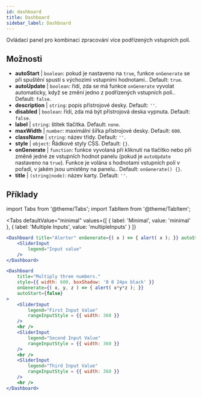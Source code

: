 ```yaml
--- 
id: dashboard 
title: Dashboard
sidebar_label: Dashboard 
---
```


Ovládací panel pro kombinaci zpracování více podřízených vstupních polí.

## Možnosti

* __autoStart__ | `boolean`: pokud je nastaveno na `true`, funkce `onGenerate` se při spuštění spustí s výchozími vstupními hodnotami.. Default: `true`.
* __autoUpdate__ | `boolean`: řídí, zda se má funkce `onGenerate` vyvolat automaticky, když se změní jedno z podřízených vstupních polí.. Default: `false`.
* __description__ | `string`: popis přístrojové desky. Default: `''`.
* __disabled__ | `boolean`: řídí, zda má být přístrojová deska vypnuta. Default: `false`.
* __label__ | `string`: štítek tlačítka. Default: `none`.
* __maxWidth__ | `number`: maximální šířka přístrojové desky. Default: `600`.
* __className__ | `string`: název třídy. Default: `''`.
* __style__ | `object`: Řádkové styly CSS. Default: `{}`.
* __onGenerate__ | `function`: funkce vyvolaná při kliknutí na tlačítko nebo při změně jedné ze vstupních hodnot panelu (pokud je `autoUpdate` nastaveno na `true`). Funkce je volána s hodnotami vstupních polí v pořadí, v jakém jsou umístěny na panelu.. Default: `onGenerate() {}`.
* __title__ | `(string|node)`: název karty. Default: `''`.


## Příklady

import Tabs from '@theme/Tabs';
import TabItem from '@theme/TabItem';

<Tabs
    defaultValue="minimal"
    values={[
        { label: 'Minimal', value: 'minimal' },
        { label: 'Multiple Inputs', value: 'multipleInputs' }
    ]}
>

<TabItem value="minimal"> 

```jsx live
<Dashboard title="Alerter" onGenerate={( x ) => { alert( x ); }} autoStart={false} >
    <SliderInput
        legend="Input value"
    />
</Dashboard>
```

</TabItem>

<TabItem value="multipleInputs" > 

```jsx live
<Dashboard 
    title="Multiply three numbers."
    style={{ width: 600, boxShadow: '0 0 24px black' }}
    onGenerate={( x, y, z ) => { alert( x*y*z ); }} 
    autoStart={false} 
>
    <SliderInput
        legend="First Input Value"
        rangeInputStyle = {{ width: 360 }}
    />
    <hr />
    <SliderInput
        legend="Second Input Value"
        rangeInputStyle = {{ width: 360 }}
    />
    <hr />
    <SliderInput
        legend="Third Input Value"
        rangeInputStyle = {{ width: 360 }}
    />
    <hr />
</Dashboard>
```

</TabItem>

</Tabs>
